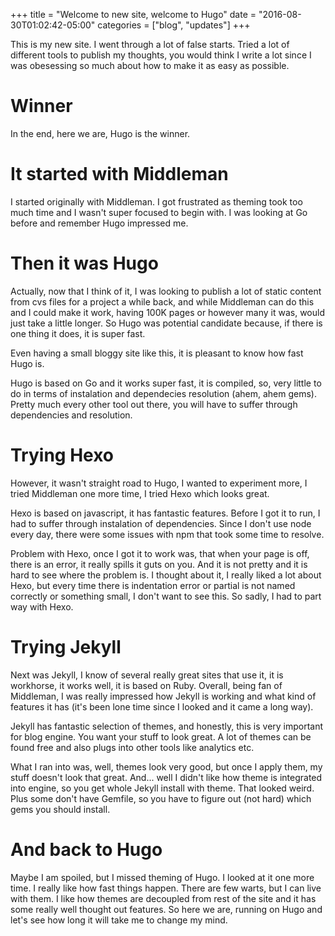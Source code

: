 +++
title = "Welcome to new site, welcome to Hugo"
date = "2016-08-30T01:02:42-05:00"
categories = ["blog", "updates"]
+++


This is my new site. I went through a lot of false starts. Tried a lot of different tools to publish my thoughts, you would think I write a lot since I was obesessing so much about how to make it as easy as possible.

Winner
======

In the end, here we are, Hugo is the winner.

It started with Middleman
=========================

I started originally with Middleman. I got frustrated as theming took too much time and I wasn't super focused to begin with. I was looking at Go before and remember Hugo impressed me. 

Then it was Hugo
================

Actually, now that I think of it, I was looking to publish a lot of static content from cvs files for a project a while back, and while Middleman can do this and I could make it work, having 100K pages or however many it was, would just take a little longer. So Hugo was potential candidate because, if there is one thing it does, it is super fast.

Even having a small bloggy site like this, it is pleasant to know how fast Hugo is.

Hugo is based on Go and it works super fast, it is compiled, so, very little to do in terms of instalation and dependecies resolution (ahem, ahem gems). Pretty much every other tool out there, you will have to suffer through dependencies and resolution.

Trying Hexo
===========

However, it wasn't straight road to Hugo, I wanted to experiment more, I tried Middleman one more time, I tried Hexo which looks great. 

Hexo is based on javascript, it has fantastic features. Before I got it to run, I had to suffer through instalation of dependencies. Since I don't use node every day, there were some issues with npm that took some time to resolve.

Problem with Hexo, once I got it to work was, that when your page is off, there is an error, it really spills it guts on you. And it is not pretty and it is hard to see where the problem is. I thought about it, I really liked a lot about Hexo, but every time there is indentation error or partial is not named correctly or something small, I don't want to see this. So sadly, I had to part way with Hexo.

Trying Jekyll
=============

Next was Jekyll, I know of several really great sites that use it, it is workhorse, it works well, it is based on Ruby. Overall, being fan of Middleman, I was really impressed how Jekyll is working and what kind of features it has (it's been lone time since I looked and it came a long way).

Jekyll has fantastic selection of themes, and honestly, this is very important for blog engine. You want your stuff to look great. A lot of themes can be found free and also plugs into other tools like analytics etc.

What I ran into was, well, themes look very good, but once I apply them, my stuff doesn't look that great. And... well I didn't like how theme is integrated into engine, so you get whole Jekyll install with theme. That looked weird. Plus some don't have Gemfile, so you have to figure out (not hard) which gems you should install.

# And back to Hugo

Maybe I am spoiled, but I missed theming of Hugo. I looked at it one more time. I really like how fast things happen. There are few warts, but I can live with them. I like how themes are decoupled from rest of the site and it has some really well thought out features.
So here we are, running on Hugo and let's see how long it will take me to change my mind.
